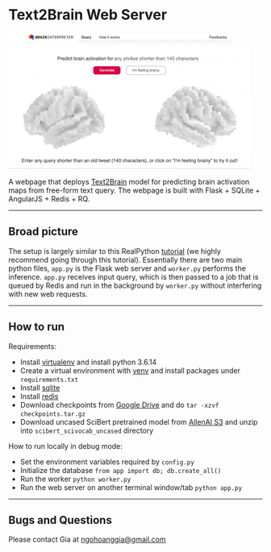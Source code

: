 # Text2Brain Web Server
![brain interpreter preview](./figures/brain_interpreter.gif)

A webpage that deploys [Text2Brain](https://github.com/ngohgia/text2brain) model for predicting brain activation maps from free-form text query.
The webpage is built with Flask + SQLite + AngularJS + Redis + RQ.

----

## Broad picture
The setup is largely similar to this RealPython [tutorial](https://realpython.com/flask-by-example-part-2-postgres-sqlalchemy-and-alembic/) (we highly recommend going through this tutorial).
Essentially there are two main python files, `app.py` is the Flask web server and `worker.py` performs the inference.
`app.py` receives input query, which is then passed to a job that is queued by Redis and run in the background by `worker.py` without interfering with new web requests.

----

## How to run

Requirements:
- Install [virtualenv](https://virtualenv.pypa.io/en/latest) and install python 3.6.14
- Create a virtual environment with [venv](https://docs.python.org/3/tutorial/venv.htm) and install packages under `requirements.txt`
- Install [sqlite](https://www.sqlite.org/index.html)
- Install [redis](https://redis.io/)
- Download checkpoints from [Google Drive](https://drive.google.com/file/d/13Gc0M4i4zj16aVtZzGUQs4oPcoyRTGWw/view?usp=sharing) and do `tar -xzvf checkpoints.tar.gz`
- Download uncased SciBert pretrained model from [AllenAI S3](https://s3-us-west-2.amazonaws.com/ai2-s2-research/scibert/huggingface_pytorch/scibert_scivocab_uncased.tar) and unzip into `scibert_scivocab_uncased` directory

How to run locally in debug mode:
- Set the environment variables required by `config.py`
- Initialize the database `from app import db; db.create_all()`
- Run the worker `python worker.py`
- Run the web server on another terminal window/tab `python app.py`

----

## Bugs and Questions

Please contact Gia at ngohoanggia@gmail.com
